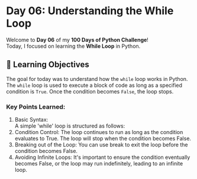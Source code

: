 # Day 06: Understanding the While Loop

Welcome to **Day 06** of my **100 Days of Python Challenge**!  
Today, I focused on learning the **While Loop** in Python.

## 📝 Learning Objectives

The goal for today was to understand how the `while` loop works in Python. The `while` loop is used to execute a block of code as long as a specified condition is `True`. Once the condition becomes `False`, the loop stops.

### Key Points Learned:
1. Basic Syntax:  
A simple 'while' loop is structured as follows:
2. Condition Control:
The loop continues to run as long as the condition evaluates to True.
The loop will stop when the condition becomes False.
3. Breaking out of the Loop:
You can use break to exit the loop before the condition becomes False.
4. Avoiding Infinite Loops:
It's important to ensure the condition eventually becomes False, or the loop may run indefinitely, leading to an infinite loop.
